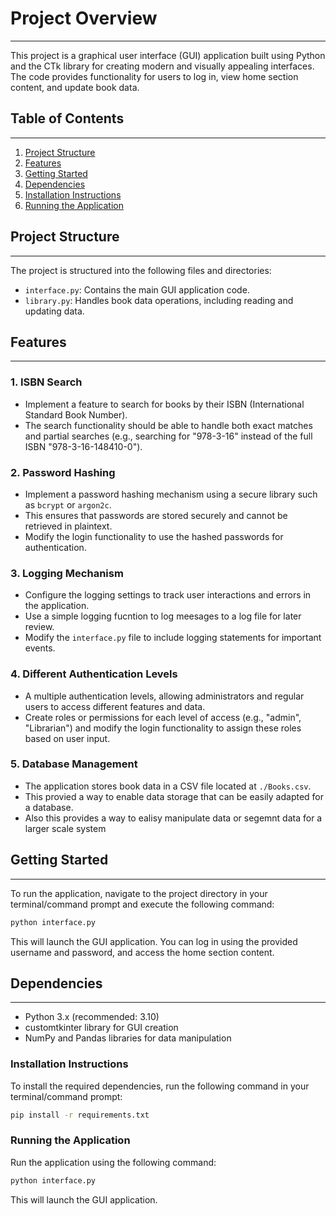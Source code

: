 # Project Overview

---

This project is a graphical user interface (GUI) application built using Python and the CTk library for creating modern and visually appealing interfaces. The code provides functionality for users to log in, view home section content, and update book data.

## Table of Contents

---

1. [Project Structure](#project-structure)
2. [Features](#features)
3. [Getting Started](#getting-started)
4. [Dependencies](#dependencies)
5. [Installation Instructions](#installation-instructions)
6. [Running the Application](#running-the-applicaion)

## Project Structure

---

The project is structured into the following files and directories:

- `interface.py`: Contains the main GUI application code.
- `library.py`: Handles book data operations, including reading and updating data.

## Features

---

### 1. ISBN Search

- Implement a feature to search for books by their ISBN (International Standard Book Number).
- The search functionality should be able to handle both exact matches and partial searches (e.g., searching for "978-3-16" instead of the full ISBN "978-3-16-148410-0").

### 2. Password Hashing

- Implement a password hashing mechanism using a secure library such as `bcrypt` or `argon2c`.
- This ensures that passwords are stored securely and cannot be retrieved in plaintext.
- Modify the login functionality to use the hashed passwords for authentication.

### 3. Logging Mechanism

- Configure the logging settings to track user interactions and errors in the application.
- Use a simple logging fucntion to log meesages to a log file for later review.
- Modify the `interface.py` file to include logging statements for important events.

### 4. Different Authentication Levels

- A multiple authentication levels, allowing administrators and regular users to access different features and data.
- Create roles or permissions for each level of access (e.g., "admin", "Librarian") and modify the login functionality to assign these roles based on user input.

### 5. Database Management

- The application stores book data in a CSV file located at `./Books.csv`.
- This provied a way to enable data storage that can be easily adapted for a database.
- Also this provides a way to ealisy manipulate data or segemnt data for a larger scale system

## Getting Started

---

To run the application, navigate to the project directory in your terminal/command prompt and execute the following command:

```bash
python interface.py
```

This will launch the GUI application. You can log in using the provided username and password, and access the home section content.

## Dependencies

---

- Python 3.x (recommended: 3.10)
- customtkinter library for GUI creation
- NumPy and Pandas libraries for data manipulation

### Installation Instructions

To install the required dependencies, run the following command in your terminal/command prompt:

```bash
pip install -r requirements.txt
```

### Running the Application

Run the application using the following command:

```bash
python interface.py
```

This will launch the GUI application.
